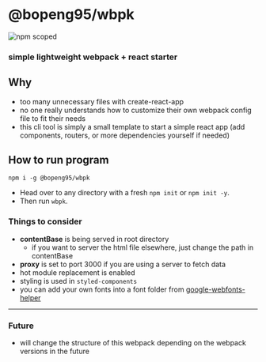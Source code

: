 # @bopeng95/wbpk
![npm scoped](https://img.shields.io/badge/npm-2.0.0-orange.svg)

### simple lightweight webpack + react starter

## Why
- too many unnecessary files with create-react-app
- no one really understands how to customize their own webpack config file to fit their needs
- this cli tool is simply a small template to start a simple react app (add components, routers, or more dependencies yourself if needed)

## How to run program
```
npm i -g @bopeng95/wbpk
```
- Head over to any directory with a fresh `npm init` or `npm init -y`.
- Then run `wbpk`.

### Things to consider
- **contentBase** is being served in root directory
    - if you want to server the html file elsewhere, just change the path in contentBase
- **proxy** is set to port 3000 if you are using a server to fetch data
- hot module replacement is enabled
- styling is used in `styled-components`
- you can add your own fonts into a font folder from [google-webfonts-helper](https://google-webfonts-helper.herokuapp.com/fonts)
___
### Future
- will change the structure of this webpack depending on the webpack versions in the future
